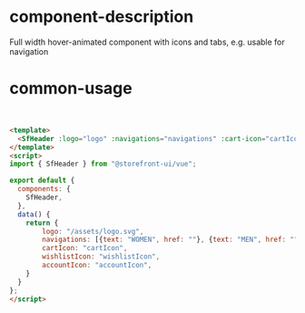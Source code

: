 # component-description
Full width hover-animated component with icons and tabs, e.g. usable for navigation

# common-usage
<br>
<SfHeader logo="/assets/logo.svg" navigations="["WOMAN", "MEN"]" cart-icon="cartIcon" wishlist-icon="wishlistIcon" account-icon="accountIcon" />

```html
<template>
  <SfHeader :logo="logo" :navigations="navigations" :cart-icon="cartIcon" :wishlist-icon="wishlistIcon" :account-icon="accountIcon" />
</template>
<script>
import { SfHeader } from "@storefront-ui/vue";

export default {
  components: {
    SfHeader,
  },
  data() {
    return {
        logo: "/assets/logo.svg",
        navigations: [{text: "WOMEN", href: ""}, {text: "MEN", href: ""}],
        cartIcon: "cartIcon",
        wishlistIcon: "wishlistIcon",
        accountIcon: "accountIcon",
    }
  }
};
</script>
```